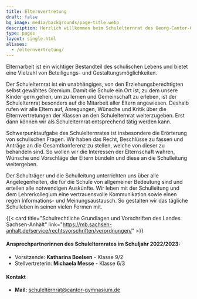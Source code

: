 ```yaml
---
title: Elternvertretung
draft: false
bg_image: media/backgrounds/page-title.webp
description: Herzlich willkommen beim Schulelternrat des Georg-Cantor-Gymnasiums Halle
type: pages
layout: single.html
aliases:
  - /elternvertretung/
---
```

Elternarbeit ist ein wichtiger Bestandteil des schulischen Lebens und bietet eine Vielzahl von Beteiligungs- und Gestaltungsmöglichkeiten.

Der Schulelternrat ist ein unabhängiges, von den Erziehungsberechtigten selbst gewähltes Gremium. Damit die Schule ein Ort ist, zu dem unsere Kinder gern gehen, um zu lernen und Gemeinschaft zu erleben, ist der Schulelternrat besonders auf die Mitarbeit aller Eltern angewiesen. Deshalb rufen wir alle Eltern auf, Anregungen, Wünsche und Kritik über die Elternvertretungen der Klassen an den Schulelternrat weiterzugeben. Erst dann können wir als Schulelternrat entsprechend tätig werden kann. 

Schwerpunktaufgabe des Schulelternrates ist insbesondere die Erörterung von schulischen Fragen. Wir haben das Recht, Beschlüsse zu fassen und Anträge an die Gesamtkonferenz zu stellen, welche von dieser zu behandeln sind. So wollen wir die Interessen der Elternschaft wahren, Wünsche und Vorschläge der Eltern bündeln und diese an die Schulleitung weitergeben.

Der Schulträger und die Schulleitung unterrichten uns über alle Angelegenheiten, die für die Schule von allgemeiner Bedeutung sind und erteilen alle notwendigen Auskünfte. Wir leben mit der Schulleitung und dem Lehrerkollegium eine vertrauensvolle Kommunikation sowie einen regen Informations- und Meinungsaustausch. So gestalten wir das tägliche Schulleben in seinen vielen Formen mit.

{{< card title="Schulrechtliche Grundlagen und Vorschriften des Landes Sachsen-Anhalt" link="https://mb.sachsen-anhalt.de/service/rechtsvorschriften/verordnungen/" >}}

#### Ansprechpartnerinnen des Schulelternrates im Schuljahr 2022/2023:

- Vorsitzende: **Katharina Boelsen** - Klasse 9/2
- Stellvertreterin: **Michaela Messe** - Klasse 6/3

#### Kontakt

- **Mail:** [schulelternrat@cantor-gymnasium.de](mailto:schulelternrat@cantor-gymnasium.de)




